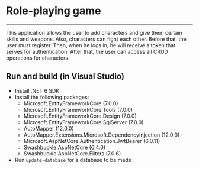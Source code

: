 # Role-playing game
-------------------------
This application allows the user to add characters and give them certain skills and weapons. Also, characters can fight each other. Before that, the user must register. Then, when he logs in, he will receive a token that serves for authentication. After that, the user can access all CRUD operations for characters.

## Run and build (in Visual Studio)

* Install .NET 6 SDK.
* Install the following packages:
  * Microsoft.EntityFrameworkCore (7.0.0)
  * Microsoft.EntityFrameworkCore.Tools (7.0.0)
  * Microsoft.EntityFrameworkCore.Design (7.0.0)
  * Microsoft.EntityFrameworkCore.SqlServer (7.0.0)
  * AutoMapper (12.0.0)
  * AutoMapper.Extensions.Microsoft.DependencyInjection (12.0.0)
  * Microsoft.AspNetCore.Authentication.JwtBearer (6.0.11)
  * Swashbuckle.AspNetCore (6.4.0)
  * Swashbuckle.AspNetCore.Filters (7.0.6)
* Run `update-database` for a database to be made
